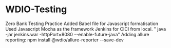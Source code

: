 # WDIO-Testing
Zero Bank Testing Practice
Added Babel file for Javascript formatisation
Used Javascript Mocha as the framework
Jenkins for CICI from local. 
" java -jar jenkins.war -httpPort=8080 --enable-future-java"
Adding allure reporting:
npm install @wdio/allure-reporter --save-dev